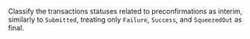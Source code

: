 Classify the transactions statuses related to preconfirmations as interim, similarly to `Submitted`, treating only `Failure`, `Success`, and `SqueezedOut` as final.